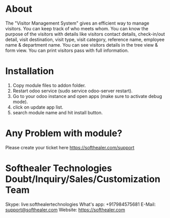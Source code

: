 About
============
The "Visitor Management System" gives an efficient way to manage visitors. You can keep track of who meets whom. You can know the purpose of the visitors with details like visitors contact details, check-in/out detail, visit destination, visit type, visit category, reference name, employee name & department name. You can see visitors details in the tree view & form view. You can print visitors pass with full information.

                
Installation
============
1) Copy module files to addon folder.
2) Restart odoo service (sudo service odoo-server restart).
3) Go to your odoo instance and open apps (make sure to activate debug mode).
4) click on update app list. 
5) search module name and hit install button.

Any Problem with module?
=====================================
Please create your ticket here https://softhealer.com/support

Softhealer Technologies Doubt/Inquiry/Sales/Customization Team
=====================================
Skype: live:softhealertechnologies
What's app: +917984575681
E-Mail: support@softhealer.com
Website: https://softhealer.com



